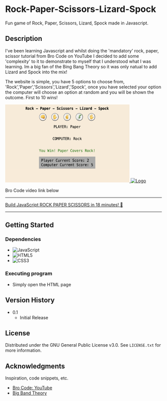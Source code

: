 # Rock-Paper-Scissors-Lizard-Spock

Fun game of Rock, Paper, Scissors, Lizard, Spock made in Javascript.

## Description

I've been learning Javascript and whilst doing the 'mandatory' rock, paper, scissor tutorial from Bro Code on YouTube I
decided to add some 'complexity' to it to demonstrate to myself that I understood what I was learning.
Im a big fan of the Bing Bang Theory so it was only natual to add Lizard and Spock into the mix!

The website is simple, you have 5 options to choose from, 'Rock','Paper','Scissors','Lizard','Spock', once you have
selected your option the computer will choose an option at random and you will be shown the outcome.
First to 10 wins!


  <a href="https://github.com/danielpilborough/RockPaperScissorLizardSpock">
    <img src="images/demo.png" alt="Logo" width="400" height="250">
  </a>

  <a href="https://upload.wikimedia.org/wikipedia/en/c/cc/Rock_paper_scissors_lizard_spock.png">
    <img src="https://upload.wikimedia.org/wikipedia/en/c/cc/Rock_paper_scissors_lizard_spock.png" alt="Logo" width="400" height="250">
  </a>





Bro Code video link below
________________________________________________________
[Build JavaScript ROCK PAPER SCISSORS in 18 minutes! 👊](https://www.youtube.com/watch?v=3uKdQx-SZ5A&t=772s)
________________________________________________________

## Getting Started

### Dependencies

* ![JavaScript](https://img.shields.io/badge/javascript-%23323330.svg?style=for-the-badge&logo=javascript&logoColor=%23F7DF1E)
* ![HTML5](https://img.shields.io/badge/html5-%23E34F26.svg?style=for-the-badge&logo=html5&logoColor=white)
* ![CSS3](https://img.shields.io/badge/css3-%231572B6.svg?style=for-the-badge&logo=css3&logoColor=white)



### Executing program

* Simply open the HTML page

## Version History

* 0.1
    * Initial Release

## License

Distributed under the GNU General Public License v3.0. See `LICENSE.txt` for more information.


## Acknowledgments

Inspiration, code snippets, etc.
* [Bro Code: YouTube](https://www.youtube.com/@BroCodez)
* [Big Band Theory](https://bigbangtheory.fandom.com/wiki/Rock,_Paper,_Scissors,_Lizard,_Spock)
